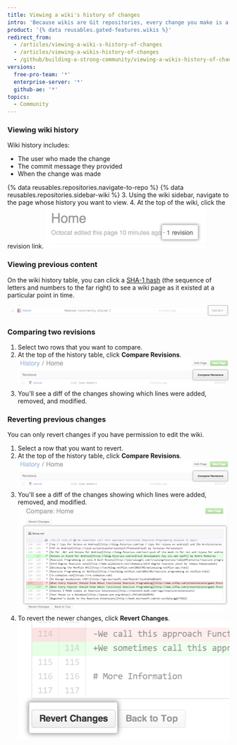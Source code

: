 ```yaml
---
title: Viewing a wiki's history of changes
intro: 'Because wikis are Git repositories, every change you make is a commit that you can view.'
product: '{% data reusables.gated-features.wikis %}'
redirect_from:
  - /articles/viewing-a-wiki-s-history-of-changes
  - /articles/viewing-a-wikis-history-of-changes
  - /github/building-a-strong-community/viewing-a-wikis-history-of-changes
versions:
  free-pro-team: '*'
  enterprise-server: '*'
  github-ae: '*'
topics:
  - Community
---
```


### Viewing wiki history

Wiki history includes:
- The user who made the change
- The commit message they provided
- When the change was made

{% data reusables.repositories.navigate-to-repo %}
{% data reusables.repositories.sidebar-wiki %}
3. Using the wiki sidebar, navigate to the page whose history you want to view.
4. At the top of the wiki, click the revision link. ![Wiki revision link](/assets/images/help/wiki/wiki_revision_link.png)

### Viewing previous content

On the wiki history table, you can click a [SHA-1 hash](http://en.wikipedia.org/wiki/SHA-1) (the sequence of letters and numbers to the far right) to see a wiki page as it existed at a particular point in time.

![Wiki SHA number](/assets/images/help/wiki/wiki_sha_number.png)

### Comparing two revisions

1. Select two rows that you want to compare.
2. At the top of the history table, click **Compare Revisions**. ![Wiki compare revisions button](/assets/images/help/wiki/wiki_compare_revisions.png)
3. You'll see a diff of the changes showing which lines were added, removed, and modified.

### Reverting previous changes

You can only revert changes if you have permission to edit the wiki.

1. Select a row that you want to revert.
2. At the top of the history table, click **Compare Revisions**. ![Wiki compare revisions button](/assets/images/help/wiki/wiki_compare_revisions.png)
3. You'll see a diff of the changes showing which lines were added, removed, and modified. ![Wiki revision diff](/assets/images/help/wiki/wiki_revision_diff.png)
4. To revert the newer changes, click **Revert Changes**. ![Wiki revert changes button](/assets/images/help/wiki/wiki_revert_changes.png)
